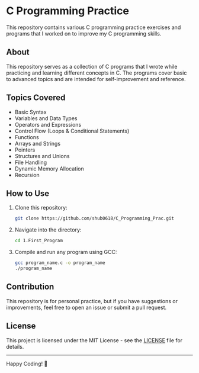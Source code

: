 # C Programming Practice

This repository contains various C programming practice exercises and programs that I worked on to improve my C programming skills.

## About
This repository serves as a collection of C programs that I wrote while practicing and learning different concepts in C. The programs cover basic to advanced topics and are intended for self-improvement and reference.

## Topics Covered
- Basic Syntax
- Variables and Data Types
- Operators and Expressions
- Control Flow (Loops & Conditional Statements)
- Functions
- Arrays and Strings
- Pointers
- Structures and Unions
- File Handling
- Dynamic Memory Allocation
- Recursion

## How to Use
1. Clone this repository:
   ```sh
   git clone https://github.com/shub0618/C_Programming_Prac.git
   ```
2. Navigate into the directory:
   ```sh
   cd 1.First_Program
   ```
3. Compile and run any program using GCC:
   ```sh
   gcc program_name.c -o program_name
   ./program_name
   ```

## Contribution
This repository is for personal practice, but if you have suggestions or improvements, feel free to open an issue or submit a pull request.

## License
This project is licensed under the MIT License - see the [LICENSE](LICENSE) file for details.

---
Happy Coding! 🚀

